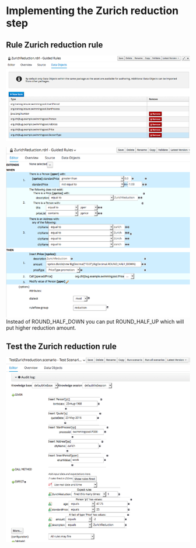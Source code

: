 # Implementing the Zurich reduction step

## Rule Zurich reduction rule

![](<../.gitbook/assets/action01 (10).png>)

![](<../.gitbook/assets/action02 (9).png>) Instead of ROUND\_HALF\_DOWN you can put ROUND\_HALF\_UP which will put higher reduction amount.

## Test the Zurich reduction rule

![](<../.gitbook/assets/action03 (8).png>)
